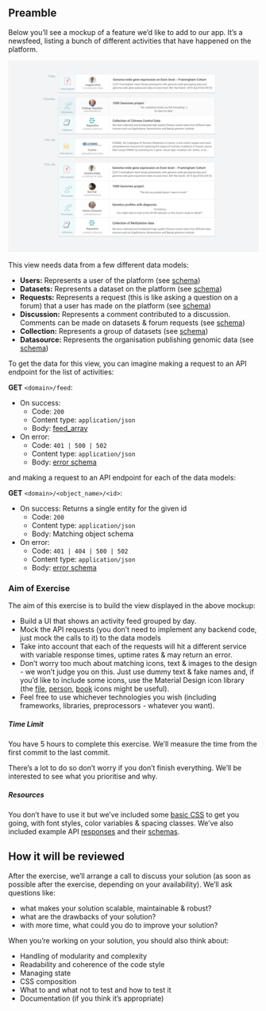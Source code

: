 ## Preamble

Below you’ll see a mockup of a feature we’d like to add to our app. It’s a newsfeed, listing a bunch of different activities that have happened on the platform.

![Design](design.jpg)

This view needs data from a few different data models:

- **Users:** Represents a user of the platform (see [schema](schemas/user.schema.json))
- **Datasets:** Represents a dataset on the platform (see [schema](schemas/dataset.schema.json))
- **Requests:** Represents a request (this is like asking a question on a forum) that a user has made on the platform (see [schema](schemas/request.schema.json))
- **Discussion:** Represents a comment contributed to a discussion. Comments can be made on datasets & forum requests (see [schema](schemas/discussion.schema.json))
- **Collection:** Represents a group of datasets (see [schema](schemas/collection.schema.json))
- **Datasource:** Represents the organisation publishing genomic data (see [schema](schemas/datasource.schema.json))

To get the data for this view, you can imagine making a request to an API endpoint for the list of activities:

**GET** `<domain>/feed`:
 - On success:
   - Code: `200`
   - Content type: `application/json`
   - Body: [feed_array](schemas/feed.schema.json)
 - On error:
   - Code: `401 | 500 | 502`
   - Content type: `application/json`
   - Body: [error schema](schemas/error.schema.json)

and making a request to an API endpoint for each of the data models:

**GET** `<domain>/<object_name>/<id>`:
 - On success: Returns a single entity for the given id
   - Code: `200`
   - Content type: `application/json`
   - Body: Matching object schema
 - On error:
   - Code: `401 | 404 | 500 | 502`
   - Content type: `application/json`
   - Body: [error schema](schemas/error.schema.json)

### Aim of Exercise
The aim of this exercise is to build the view displayed in the above mockup:

- Build a UI that shows an activity feed grouped by day.
- Mock the API requests (you don’t need to implement any backend code, just mock the calls to it) to the data models
- Take into account that each of the requests will hit a different service with variable response times, uptime rates & may return an error.
- Don’t worry too much about matching icons, text & images to the design - we won’t judge you on this. Just use dummy text & fake names and, if you’d like to include some icons, use the Material Design icon library (the [file](https://material.io/icons/#ic_insert_drive_file), [person](https://material.io/icons/#ic_person), [book](https://material.io/icons/#ic_library_books) icons might be useful).
- Feel free to use whichever technologies you wish (including frameworks, libraries, preprocessors - whatever you want).

##### Time Limit
You have 5 hours to complete this exercise. We’ll measure the time from the first commit to the last commit.

There’s a lot to do so don’t worry if you don’t finish everything. We’ll be interested to see what you prioritise and why.

##### Resources
You don’t have to use it but we’ve included some [basic CSS](base.css) to get you going, with font styles, color variables & spacing classes. We’ve also included example API [responses](examples) and their [schemas](schemas).

## How it will be reviewed

After the exercise, we’ll arrange a call to discuss your solution (as soon as possible after the exercise, depending on your availability). We’ll ask questions like:

- what makes your solution scalable, maintainable & robust?
- what are the drawbacks of your solution?
- with more time, what could you do to improve your solution?

When you’re working on your solution, you should also think about:

 - Handling of modularity and complexity
 - Readability and coherence of the code style
 - Managing state
 - CSS composition
 - What to and what not to test and how to test it
 - Documentation (if you think it’s appropriate)
